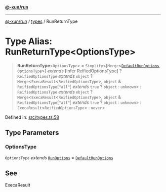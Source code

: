 [**@-xun/run**](../../README.md)

***

[@-xun/run](../../README.md) / [types](../README.md) / RunReturnType

# Type Alias: RunReturnType\<OptionsType\>

> **RunReturnType**\<`OptionsType`\> = `Simplify`\<\[`Merge`\<[`DefaultRunOptions`](DefaultRunOptions.md), `OptionsType`\>\] *extends* \[infer ReifiedOptionsType\] ? `ReifiedOptionsType` *extends* `object` ? `Merge`\<`ExecaResult`\<`ReifiedOptionsType`\>, `object` & `ReifiedOptionsType`\[`"all"`\] *extends* `true` ? `object` : `unknown`\> : `ReifiedOptionsType` *extends* `object` ? `Merge`\<`ExecaResult`\<`ReifiedOptionsType`\>, `object` & `ReifiedOptionsType`\[`"all"`\] *extends* `true` ? `object` : `unknown`\> : `ExecaResult`\<`ReifiedOptionsType`\> : `never`\>

Defined in: [src/types.ts:58](https://github.com/Xunnamius/exec-utils/blob/3bb00a84b928ff5f4b317e16762258ce31d78968/packages/run/src/types.ts#L58)

## Type Parameters

### OptionsType

`OptionsType` *extends* [`RunOptions`](RunOptions.md) = [`DefaultRunOptions`](DefaultRunOptions.md)

## See

ExecaResult
